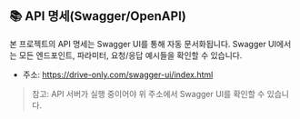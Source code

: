 ## 📚 API 명세(Swagger/OpenAPI)

본 프로젝트의 API 명세는 Swagger UI를 통해 자동 문서화됩니다.
Swagger UI에서는 모든 엔드포인트, 파라미터, 요청/응답 예시들을 확인할 수 있습니다.
- 주소: https://drive-only.com/swagger-ui/index.html

> 참고: API 서버가 실행 중이어야 위 주소에서 Swagger UI를 확인할 수 있습니다.

